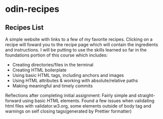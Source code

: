 # odin-recipes

## Recipes List

A simple website with links to a few of my favorite recipes. Clicking on a recipe will foward you to the recipe page which will contain the ingredients and instructions. I will be putting to use the skills learned so far in the foundations portion of this course which includes:

- Creating directories/files in the terminal
- Creating HTML boilerplate
- Using basic HTML tags, including anchors and images
- Using HTML attributes & working with absolute/relative paths
- Making meaningful and timely commits

Reflections after completing initial assignment: Fairly simple and straight-forward using basic HTML elements. Found a few issues when validating html files with validator.w3.org, some elements outside of body tag and warnings on self closing tags(generated by Prettier formatter)
